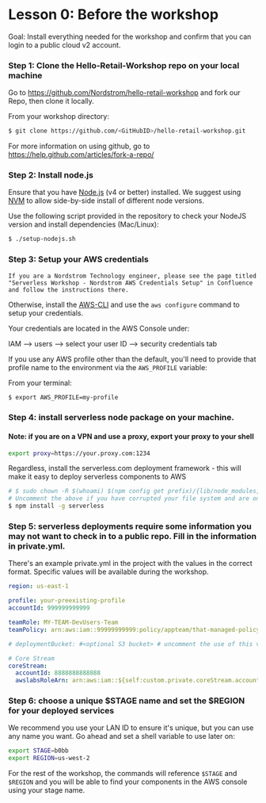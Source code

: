 # Lesson 0: Before the workshop
Goal: Install everything needed for the workshop and confirm that you can login to a public cloud v2 account.

### Step 1: Clone the Hello-Retail-Workshop repo on your local machine

Go to https://github.com/Nordstrom/hello-retail-workshop and fork our Repo, then clone it locally.

From your workshop directory:
```sh
$ git clone https://github.com/<GitHubID>/hello-retail-workshop.git
```
For more information on using github, go to https://help.github.com/articles/fork-a-repo/

### Step 2: Install node.js
Ensure that you have [Node.js](https://nodejs.org/en/) (v4 or better) installed.
We suggest using [NVM](https://github.com/creationix/nvm#installation) to allow side-by-side install of different node versions.

Use the following script provided in the repository to check your NodeJS version and install dependencies (Mac/Linux):
```sh
$ ./setup-nodejs.sh
```

### Step 3: Setup your AWS credentials
```
If you are a Nordstrom Technology engineer, please see the page titled "Serverless Workshop - Nordstrom AWS Credentials Setup" in Confluence and follow the instructions there.
```

Otherwise, install the [AWS-CLI](SETUP-AWS-CLI.md) and use the `aws configure` command to setup your credentials.

Your credentials are located in the AWS Console under:

IAM --> users --> select your user ID --> security credentials tab

If you use any AWS profile other than the default, you'll need to provide that profile name to the environment via the `AWS_PROFILE` variable:

From your terminal:
```sh
$ export AWS_PROFILE=my-profile
```

### Step 4: install serverless node package on your machine.

#### Note: if you are on a VPN and use a proxy, export your proxy to your shell
```sh
export proxy=https://your.proxy.com:1234
```

Regardless, install the serverless.com deployment framework - this will make it easy to deploy serverless components to AWS
```sh
# $ sudo chown -R $(whoami) $(npm config get prefix)/{lib/node_modules,bin,share}
# Uncomment the above if you have corrupted your file system and are on MacOSX.
$ npm install -g serverless
```

### Step 5: serverless deployments require some information you may not want to check in to a public repo.  Fill in the information in private.yml.

There's an example private.yml in the project with the values in the correct format. Specific values will be available during the workshop.

```yml
region: us-east-1

profile: your-preexisting-profile
accountId: 999999999999

teamRole: MY-TEAM-DevUsers-Team
teamPolicy: arn:aws:iam::99999999999:policy/appteam/that-managed-policy-name-if-you-are-in-public-cloud-v2

# deploymentBucket: #<optional S3 bucket> # uncomment the use of this variable in your serverless.yml files to deploy to a specific bucket

# Core Stream
coreStream:
  accountId: 8888888888888
  awslabsRoleArn: arn:aws:iam::${self:custom.private.coreStream.accountId}:role/fanoutRole

```

### Step 6: choose a unique $STAGE name and set the $REGION for your deployed services

We recommend you use your LAN ID to ensure it's unique, but you can use any name you want. Go ahead and set a shell variable to use later on:

```sh
export STAGE=b0bb
export REGION=us-west-2
```

For the rest of the workshop, the commands will reference `$STAGE` and `$REGION` and you will be able to find your components in the AWS console using your stage name.
